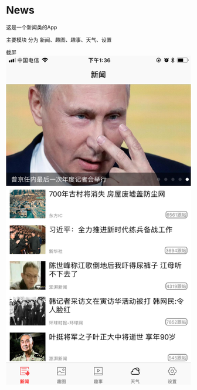# News
这是一个新闻类的App 

主要模块
分为 新闻、趣图、趣事、天气、设置

截屏
![image](https://github.com/zkeBoy/News/raw/master/ScreenShot/1.jpeg)

